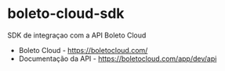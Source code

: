 # boleto-cloud-sdk
SDK de integraçao com a API Boleto Cloud

- Boleto Cloud - https://boletocloud.com/
- Documentação da API - https://boletocloud.com/app/dev/api
